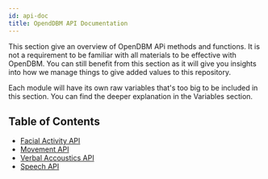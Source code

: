 ```yaml
---
id: api-doc
title: OpendDBM API Documentation
---
```


This section give an overview of OpenDBM APi methods and functions. It is not a requirement to be familiar with all materials to be effective with OpenDBM. You can still benefit from this section as it will give you insights into how we manage things to give added values to this repository.

Each module will have its own raw variables that's too big to be included in this section. You can find the deeper explanation in the Variables section.

## Table of Contents

- [Facial Activity API](docs/facial-activity-api)
- [Movement API](docs/movement-api)
- [Verbal Accoustics API](docs/verbal-accoustics-api)
- [Speech API](docs/speech-api)
